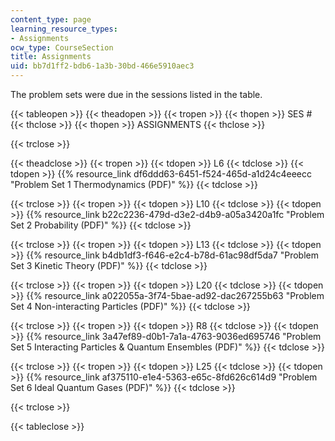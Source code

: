 ```yaml
---
content_type: page
learning_resource_types:
- Assignments
ocw_type: CourseSection
title: Assignments
uid: bb7d1ff2-bdb6-1a3b-30bd-466e5910aec3
---
```


The problem sets were due in the sessions listed in the table.

{{< tableopen >}}
{{< theadopen >}}
{{< tropen >}}
{{< thopen >}}
SES #
{{< thclose >}}
{{< thopen >}}
ASSIGNMENTS
{{< thclose >}}

{{< trclose >}}

{{< theadclose >}}
{{< tropen >}}
{{< tdopen >}}
L6
{{< tdclose >}}
{{< tdopen >}}
{{% resource_link df6ddd63-6451-f524-465d-a1d24c4eeecc "Problem Set 1 Thermodynamics (PDF)" %}}
{{< tdclose >}}

{{< trclose >}}
{{< tropen >}}
{{< tdopen >}}
L10
{{< tdclose >}}
{{< tdopen >}}
{{% resource_link b22c2236-479d-d3e2-d4b9-a05a3420a1fc "Problem Set 2 Probability (PDF)" %}}
{{< tdclose >}}

{{< trclose >}}
{{< tropen >}}
{{< tdopen >}}
L13
{{< tdclose >}}
{{< tdopen >}}
{{% resource_link b4db1df3-f646-e2c4-b78d-61ac98df5da7 "Problem Set 3 Kinetic Theory (PDF)" %}}
{{< tdclose >}}

{{< trclose >}}
{{< tropen >}}
{{< tdopen >}}
L20
{{< tdclose >}}
{{< tdopen >}}
{{% resource_link a022055a-3f74-5bae-ad92-dac267255b63 "Problem Set 4 Non-interacting Particles (PDF)" %}}
{{< tdclose >}}

{{< trclose >}}
{{< tropen >}}
{{< tdopen >}}
R8
{{< tdclose >}}
{{< tdopen >}}
{{% resource_link 3a47ef89-d0b1-7a1a-4763-9036ed695746 "Problem Set 5 Interacting Particles & Quantum Ensembles (PDF)" %}}
{{< tdclose >}}

{{< trclose >}}
{{< tropen >}}
{{< tdopen >}}
L25
{{< tdclose >}}
{{< tdopen >}}
{{% resource_link af375110-e1e4-5363-e65c-8fd626c614d9 "Problem Set 6 Ideal Quantum Gases (PDF)" %}}
{{< tdclose >}}

{{< trclose >}}

{{< tableclose >}}